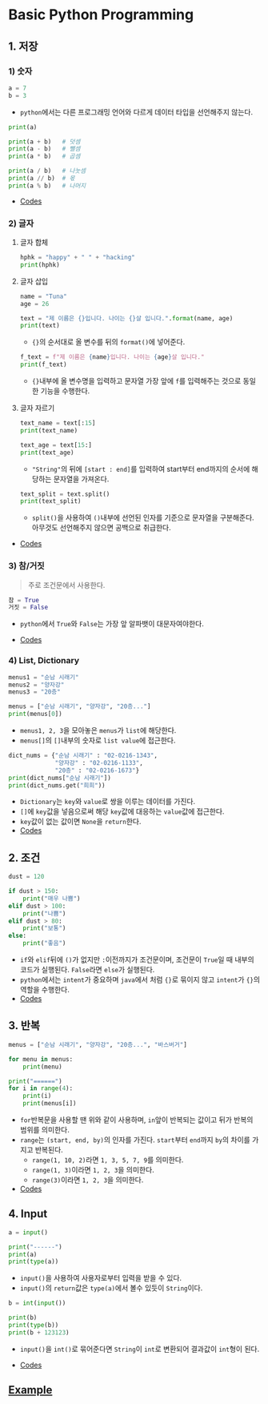 # Basic Python Programming

## 1. 저장

### 1) 숫자

```python
a = 7
b = 3
```

* `python`에서는 다른 프로그래밍 언어와 다르게 데이터 타입을 선언해주지 않는다.

```python
print(a)

print(a + b)   # 덧셈
print(a - b)   # 뺄셈
print(a * b)   # 곱셈

print(a / b)   # 나눗셈
print(a // b)  # 몫
print(a % b)   # 나머지
```

* [Codes](./01_numbers.py)

### 2) 글자

1. 글자 합체

   ```python
   hphk = "happy" + " " + "hacking"
   print(hphk)
   ```

2. 글자 삽입

   ```python
   name = "Tuna"
   age = 26
   
   text = "제 이름은 {}입니다. 나이는 {}살 입니다.".format(name, age)
   print(text)
   ```

   * `{}`의 순서대로 올 변수를 뒤의 `format()`에 넣어준다.

   ```python
   f_text = f"제 이름은 {name}입니다. 나이는 {age}살 입니다."
   print(f_text)
   ```

   * `{}`내부에 올 변수명을 입력하고 문자열 가장 앞에 `f`를 입력해주는 것으로 동일한 기능을 수행한다.

3. 글자 자르기

   ```python
   text_name = text[:15]
   print(text_name)
   
   text_age = text[15:]
   print(text_age)
   ```

   * `"String"`의 뒤에 `[start : end]`를 입력하여 start부터 end까지의 순서에 해당하는 문자열을 가져온다.

   ```python
   text_split = text.split()
   print(text_split)
   ```

   * `split()`을 사용하여 `()`내부에 선언된 인자를 기준으로 문자열을 구분해준다. 아무것도 선언해주지 않으면 공백으로 취급한다.

* [Codes](./02_Strings.py)

### 3) 참/거짓

> 주로 조건문에서 사용한다.

```python
참 = True
거짓 = False
```

* `python`에서 `True`와 `False`는 가장 앞 알파뱃이 대문자여야한다.

* [Codes](./03_boolean.py)

### 4) List, Dictionary

```python
menus1 = "순남 시래기"
menus2 = "양자강"
menus3 = "20층"

menus = ["순남 시래기", "양자강", "20층..."]
print(menus[0])
```

* `menus1, 2, 3`을 모아놓은 `menus`가  `list`에 해당한다. 
* `menus[]`의 `[]`내부의 숫자로 `list value`에 접근한다.

```python
dict_nums = {"순남 시래기" : "02-0216-1343",
             "양자강" : "02-0216-1133",
             "20층" : "02-0216-1673"}
print(dict_nums["순남 시래기"])
print(dict_nums.get("희희"))
```

* `Dictionary`는 `key`와 `value`로 쌍을 이루는 데이터를 가진다.
* `[]`에 `key`값을 넣음으로써 해당 `key`값에 대응하는 `value`값에 접근한다.
* `key`값이 없는 값이면 `None`을 `return`한다.
* [Codes](./04_example.py)

## 2. 조건

```python
dust = 120

if dust > 150:
    print("매우 나쁨")
elif dust > 100:
    print("나쁨")
elif dust > 80:
    print("보통")
else:
    print("좋음")
```

* `if`와 `elif`뒤에 `()`가 없지만 `:`이전까지가 조건문이며, 조건문이 `True`일 때 내부의 코드가 실행된다. `False`라면 `else`가 실행된다.
* `python`에서는 `intent`가 중요하며 `java`에서 처럼 `{}`로 묶이지 않고 `intent`가 `{}`의 역할을 수행한다.
* [Codes](./05_Condition.py)

## 3. 반복

```python
menus = ["순남 시래기", "양자강", "20층...", "바스버거"]

for menu in menus:
    print(menu)

print("======")
for i in range(4):
    print(i)
    print(menus[i])
```

* `for`반복문을 사용할 땐 위와 같이 사용하며, `in`앞이 반복되는 값이고 뒤가 반복의 범위를 의미한다.
* `range`는 `(start, end, by)`의 인자를 가진다. `start`부터 `end`까지 `by`의 차이를 가지고 반복된다.
  * `range(1, 10, 2)`라면 `1, 3, 5, 7, 9`를 의미한다.
  * `range(1, 3)`이라면 `1, 2, 3`을 의미한다.
  * `range(3)`이라면 `1, 2, 3`을 의미한다.
* [Codes](./06_loop.py)

## 4. Input

```python
a = input()

print("------")
print(a)
print(type(a))
```

* `input()`을 사용하여 사용자로부터 입력을 받을 수 있다.
* `input()`의 `return`값은 `type(a)`에서 볼수 있듯이 `String`이다.

```python
b = int(input())

print(b)
print(type(b))
print(b + 123123)
```

* `input()`을 `int()`로 묶어준다면 `String`이 `int`로 변환되어 결과값이 `int`형이 된다.

* [Codes](./07_input.py)

## [Example](./Example)